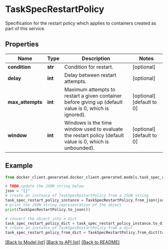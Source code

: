 # TaskSpecRestartPolicy

Specification for the restart policy which applies to containers created as part of this service. 

## Properties

Name | Type | Description | Notes
------------ | ------------- | ------------- | -------------
**condition** | **str** | Condition for restart. | [optional] 
**delay** | **int** | Delay between restart attempts. | [optional] 
**max_attempts** | **int** | Maximum attempts to restart a given container before giving up (default value is 0, which is ignored).  | [optional] [default to 0]
**window** | **int** | Windows is the time window used to evaluate the restart policy (default value is 0, which is unbounded).  | [optional] [default to 0]

## Example

```python
from docker_client.generated.docker_client.generated.models.task_spec_restart_policy import TaskSpecRestartPolicy

# TODO update the JSON string below
json = "{}"
# create an instance of TaskSpecRestartPolicy from a JSON string
task_spec_restart_policy_instance = TaskSpecRestartPolicy.from_json(json)
# print the JSON string representation of the object
print(TaskSpecRestartPolicy.to_json())

# convert the object into a dict
task_spec_restart_policy_dict = task_spec_restart_policy_instance.to_dict()
# create an instance of TaskSpecRestartPolicy from a dict
task_spec_restart_policy_from_dict = TaskSpecRestartPolicy.from_dict(task_spec_restart_policy_dict)
```
[[Back to Model list]](../README.md#documentation-for-models) [[Back to API list]](../README.md#documentation-for-api-endpoints) [[Back to README]](../README.md)


